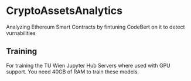 # CryptoAssetsAnalytics
Analyzing Ethereum Smart Contracts by fintuning CodeBert on it to detect vurnabilities

## Training
For training the TU Wien Jupyter Hub Servers where used with GPU support. You need 40GB of RAM to train these models.
